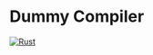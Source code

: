 # Dummy Compiler
[![Rust](https://github.com/tim-day-387/dummy_compiler/actions/workflows/rust.yml/badge.svg)](https://github.com/tim-day-387/dummy_compiler/actions/workflows/rust.yml)
